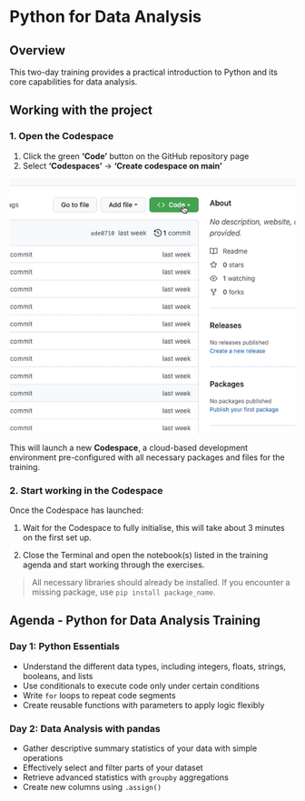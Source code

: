 # Python for Data Analysis

## Overview

This two-day training provides a practical introduction to Python and its core capabilities for data analysis.

## Working with the project

### 1. Open the Codespace

1. Click the green **‘Code’** button on the GitHub repository page  
2. Select **‘Codespaces’** → **‘Create codespace on main’**

![Create codespace on main](images/open-codespace.gif)

This will launch a new **Codespace**, a cloud-based development environment pre-configured with all necessary packages and files for the training.

### 2. Start working in the Codespace

Once the Codespace has launched:

1. Wait for the Codespace to fully initialise, this will take about 3 minutes on the first set up.
   
2. Close the Terminal and open the notebook(s) listed in the training agenda and start working through the exercises.

> All necessary libraries should already be installed. If you encounter a missing package, use `pip install package_name`.

## Agenda - Python for Data Analysis Training

### Day 1: Python Essentials

- Understand the different data types, including integers, floats, strings, booleans, and lists  
- Use conditionals to execute code only under certain conditions  
- Write `for` loops to repeat code segments  
- Create reusable functions with parameters to apply logic flexibly  

### Day 2: Data Analysis with pandas

- Gather descriptive summary statistics of your data with simple operations  
- Effectively select and filter parts of your dataset  
- Retrieve advanced statistics with `groupby` aggregations  
- Create new columns using `.assign()`  
